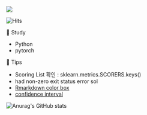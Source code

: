 <img src="https://capsule-render.vercel.app/api?type=wave&color=auto&height=200&section=header&text=Hi%20there!&fontSize=90"/>
 
![Hits](https://hits.seeyoufarm.com/api/count/incr/badge.svg?url=https%3A%2F%2Fgithub.com%2Fpinkocto&count_bg=%23DF00AA&title_bg=%23555555&icon=github.svg&icon_color=%23E7E7E7&title=hits&edge_flat=false)
     
  
   
🌻 Study <br>   
- Python
- pytorch

🔅 Tips <br>
- Scoring List 확인 : sklearn.metrics.SCORERS.keys()  
- had non-zero exit status error sol 
- [Rmarkdown color box](https://stackoverflow.com/questions/25654845/how-can-i-create-a-text-box-for-a-note-in-markdown) <br>
- [confidence interval](https://rfriend.tistory.com/114)  

![Anurag's GitHub stats](https://github-readme-stats.vercel.app/api?username=pinkocto&show_icons=true&theme=radical)  

  
